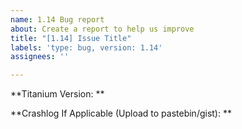 ```yaml
---
name: 1.14 Bug report
about: Create a report to help us improve
title: "[1.14] Issue Title"
labels: 'type: bug, version: 1.14'
assignees: ''

---
```


**Titanium Version: **

**Crashlog If Applicable (Upload to pastebin/gist): **
